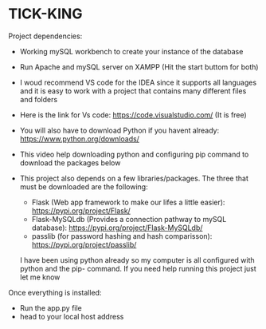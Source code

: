 # TICK-KING
Project dependencies:
 - Working mySQL workbench to create your instance of the database
 - Run Apache and mySQL server on XAMPP (Hit the start buttom for both)
 - I woud recommend VS code for the IDEA since it supports all languages and it is easy to work with a project that contains many different files and folders
 - Here is the link for Vs code: https://code.visualstudio.com/ (It is free)
 - You will also have to download Python if you havent already: https://www.python.org/downloads/
 - This video help downloading python and configuring pip command to download the packages below
  
 - This project also depends on a few libraries/packages. The three that must be downloaded are the following:
   - Flask (Web app framework to make our lifes a little easier): https://pypi.org/project/Flask/
   - Flask-MySQLdb (Provides a connection pathway to mySQL database): https://pypi.org/project/Flask-MySQLdb/
   - passlib (for password hashing and hash comparisson): https://pypi.org/project/passlib/
   
   I have been using python already so my computer is all configured with python and the pip- command. If you need help running this project just let me know
   
Once everything is installed:
 - Run the app.py file
 - head to your local host address
